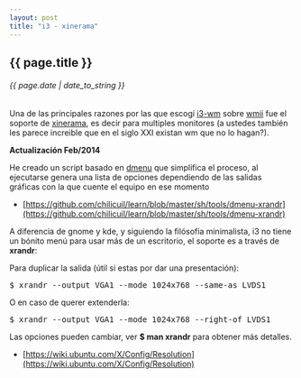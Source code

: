 ```yaml
---
layout: post
title: "i3 - xinerama"
---
```


## {{ page.title }}
###### {{ page.date | date_to_string }}

Una de las principales razones por las que escogí [i3-wm](http://i3-wm.org) sobre [wmii](http://wmii.suckless.org/) fue el soporte de [xinerama](http://en.wikipedia.org/wiki/Xinerama), es decir para multiples monitores (a ustedes también les parece increible que en el siglo XXI existan wm que no lo hagan?).

**Actualización Feb/2014**

He creado un script basado en [dmenu](http://tools.suckless.org/dmenu/) que simplifica el proceso, al ejecutarse genera una lista de opciones dependiendo de las salidas gráficas con la que cuente el equipo en ese momento

- [https://github.com/chilicuil/learn/blob/master/sh/tools/dmenu-xrandr](https://github.com/chilicuil/learn/blob/master/sh/tools/dmenu-xrandr)

A diferencia de gnome y kde, y siguiendo la filósofia minimalista, i3 no tiene un bónito menú para usar más de un escritorio, el soporte es a través de **xrandr**:

Para duplicar la salida (útil si estas por dar una presentación):

<pre class="sh_sh">
$ xrandr --output VGA1 --mode 1024x768 --same-as LVDS1
</pre>

O en caso de querer extenderla:

<pre class="sh_sh">
$ xrandr --output VGA1 --mode 1024x768 --right-of LVDS1
</pre>

Las opciones pueden cambiar, ver **$ man xrandr** para obtener más detalles.

- [https://wiki.ubuntu.com/X/Config/Resolution](https://wiki.ubuntu.com/X/Config/Resolution)
